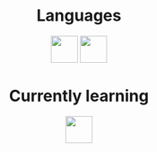 <h1 align="center">Languages</h1>
<p align="center">
  <img src="https://user-images.githubusercontent.com/81008147/194175618-f0141c6d-f050-4ba2-8da6-b023453ff3c3.png" width="48">
  <img src='https://user-images.githubusercontent.com/81008147/202796989-0fb28528-0db9-4227-aab6-0d3ad1f2e3a2.png' width='48'>
</p>

<h1 align="center">Currently learning</h1>

<p align="center">
  <img src='[https://cdn1.iconfinder.com/data/icons/programing-development-8/24/react_logo-512.png](https://w7.pngwing.com/pngs/130/82/png-transparent-prisma-hd-logo-thumbnail.png)' width='48'>
</p>
